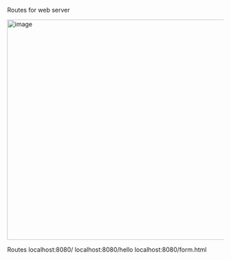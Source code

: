 Routes for web server

<img width="819" height="511" alt="image" src="https://github.com/user-attachments/assets/98ca69f0-d67f-4828-87c1-a46af813ef85" />



Routes
localhost:8080/
localhost:8080/hello
localhost:8080/form.html

